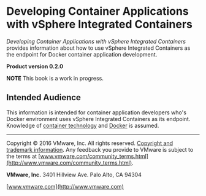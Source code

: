 # Developing Container Applications with vSphere Integrated Containers 

*Developing Container Applications with vSphere Integrated Containers* provides information about how to use vSphere Integrated Containers as the endpoint for Docker container application development.

**Product version 0.2.0**

**NOTE**  This book is a work in progress.

## Intended Audience

This information is intended for container application developers who's Docker environment uses vSphere Integrated Containers as its endpoint. Knowledge of [container technology](https://en.wikipedia.org/wiki/Operating-system-level_virtualization) and [Docker](https://docs.docker.com/) is assumed.

----------

Copyright &copy; 2016 VMware, Inc. All rights reserved. [Copyright and trademark information](http://pubs.vmware.com/copyright-trademark.html). Any feedback you provide to VMware is subject to the terms at [www.vmware.com/community_terms.html](http://www.vmware.com/community_terms.html).

**VMware, Inc.**
3401 Hillview Ave.
Palo Alto, CA 94304

[www.vmware.com](http://www.vmware.com)
